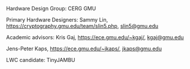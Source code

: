 Hardware Design Group: CERG GMU

Primary Hardware Designers:  Sammy Lin, https://cryptography.gmu.edu/team/slin5.php, slin5@gmu.edu

Academic advisors: Kris Gaj, https://ece.gmu.edu/~kgaj/, kgaj@gmu.edu

Jens-Peter Kaps, https://ece.gmu.edu/~jkaps/, jkaps@gmu.edu

LWC candidate:     TinyJAMBU
